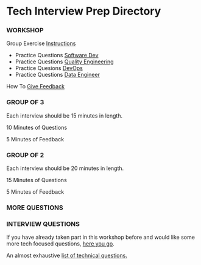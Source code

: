 Tech Interview Prep Directory
==================================


### WORKSHOP

Group Exercise [Instructions](https://github.com/BecksHookham/Tech_Interviews.md/blob/main/Groupwork.png)

- Practice Questions [Software Dev](https://github.com/BecksHookham/Tech_Interviews.md/blob/main/workshop_questions.md)
- Practice Questions [Quality Engineering](https://github.com/BecksHookham/Tech_Interviews.md/blob/main/practice_SDET.md)
- Practice Quesions [DevOps](https://github.com/BecksHookham/Tech_Interviews.md/blob/main/practice_DevOps.md)
- Practice Questions [Data Engineer](https://github.com/BecksHookham/Tech_Interviews.md/blob/main/dataeng.md)

How To [Give Feedback](https://github.com/BecksHookham/Tech_Interviews.md/blob/main/feedback.md)

### GROUP OF 3

Each interview should be 15 minutes in length.

10 Minutes of Questions

5 Minutes of Feedback

### GROUP OF 2

Each interview should be 20 minutes in length.

15 Minutes of Questions

5 Minutes of Feedback

### MORE QUESTIONS

### INTERVIEW QUESTIONS

If you have already taken part in this workshop before and would like some more tech focused questions, [here you go](https://github.com/BecksHookham/Tech_Interviews.md/blob/main/secondinterview.md).

An almost exhaustive [list of technical questions.](https://github.com/BecksHookham/Tech_Interviews.md/blob/main/database.md)



